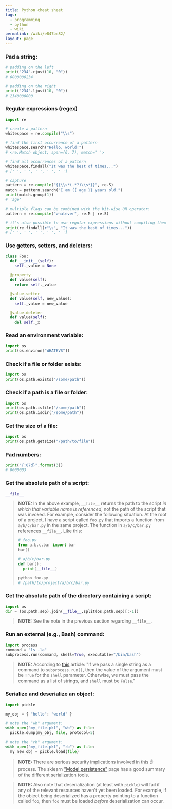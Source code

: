 ```yaml
---
title: Python cheat sheet
tags:
  - programming
  - python
  - wiki
permalink: /wiki/e847be82/
layout: page
---
```


### Pad a string:

```python
# padding on the left
print("234".rjust(10, "0"))
# 0000000234

# padding on the right
print("234".ljust(10, "0"))
# 2340000000
```

### Regular expressions (regex)

```python
import re

# create a pattern
whitespace = re.compile("\\s")

# find the first occurrence of a pattern
whitespace.search("Hello, world!")
# <re.Match object; span=(6, 7), match=' '>

# find all occurrences of a pattern
whitespace.findall("It was the best of times...")
# [' ', ' ', ' ', ' ', ' ']

# capture
pattern = re.compile("{{\\s*(.*?)\\s*}}", re.S)
match = pattern.search("I am {{ age }} years old.")
print(match.group(1))
# 'age'

# multiple flags can be combined with the bit-wise OR operator:
pattern = re.compile("whatever", re.M | re.S)

# it's also possible to use regular expressions without compiling them first:
print(re.findall(r"\s", "It was the best of times..."))
# [' ', ' ', ' ', ' ', ' ']
```

### Use getters, setters, and deleters:

```python
class Foo:
  def __init__(self):
    self._value = None

  @property
  def value(self):
    return self._value

  @value.setter
  def value(self, new_value):
    self._value = new_value

  @value.deleter
  def value(self):
    del self._x
```

### Read an environment variable:

```python
import os
print(os.environ["WHATEVS"])
```

### Check if a file or folder exists:

```python
import os
print(os.path.exists("/some/path"))
```

### Check if a path is a file or folder:

```python
import os
print(os.path.isfile("/some/path"))
print(os.path.isdir("/some/path"))
```

### Get the size of a file:

```python
import os
print(os.path.getsize("/path/to/file"))
```

### Pad numbers:

```python
print("{:07d}".format(3))
# 0000003
```

### Get the absolute path of a script:

```python
__file__
```

> **NOTE:** In the above example, `__file__` returns the path to the script _in which that variable name is referenced_, not the path of the script that was invoked. For example, consider the following situation. At the root of a project, I have a script called `foo.py` that imports a function from `a/b/c/bar.py` in the same project. The function in `a/b/c/bar.py` references `__file__`. Like this:
>
> ```python
> # foo.py
> from a.b.c.bar import bar
> bar()
> ```
>
> ```python
> # a/b/c/bar.py
> def bar():
>   print(__file__)
> ```
>
> ```bash
> python foo.py
> # /path/to/project/a/b/c/bar.py
> ```

### Get the absolute path of the directory containing a script:

```python
import os
dir = (os.path.sep).join(__file__.split(os.path.sep)[:-1])
```

> **NOTE:** See the note in the previous section regarding `__file__`.

### Run an external (e.g., Bash) command:

```python
import process
command = "ls -la"
subprocess.run(command, shell=True, executable="/bin/bash")
```

> **NOTE:** According to [this](https://www.baeldung.com/linux/python-run-bash-command) article: "If we pass a single string as a command to `subprocess.run()`, then the value of the argument must be `True` for the `shell` parameter. Otherwise, we must pass the command as a list of strings, and `shell` must be `False`."

### Serialize and deserialize an object:

```python
import pickle

my_obj = { "hello": "world" }

# note the "wb" argument:
with open("my_file.pkl", "wb") as file:
  pickle.dump(my_obj, file, protocol=5)

# note the "rb" argument:
with open("my_file.pkl", "rb") as file:
  my_new_obj = pickle.load(file)
```

> **NOTE:** There are serious security implications involved in this ☝️ process. The sklearn ["Model persistence"](https://scikit-learn.org/stable/model_persistence.html) page has a good summary of the different serialization tools.

> **NOTE:** Also note that deserialization (at least with `pickle`) will fail if any of the relevant resources haven't yet been loaded. For example, if the object being deserialized has a property pointing to a function called `foo`, then `foo` must be loaded _before_ deserialization can occur.
